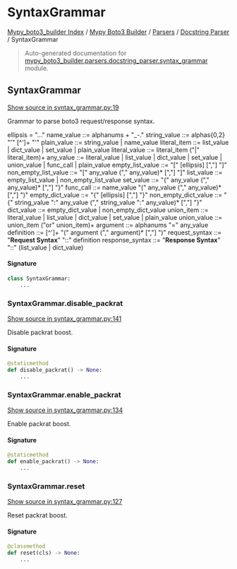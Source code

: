 # SyntaxGrammar

[Mypy_boto3_builder Index](../../../README.md#mypy_boto3_builder-index) /
[Mypy Boto3 Builder](../../index.md#mypy-boto3-builder) /
[Parsers](../index.md#parsers) /
[Docstring Parser](./index.md#docstring-parser) /
SyntaxGrammar

> Auto-generated documentation for [mypy_boto3_builder.parsers.docstring_parser.syntax_grammar](https://github.com/youtype/mypy_boto3_builder/blob/main/mypy_boto3_builder/parsers/docstring_parser/syntax_grammar.py) module.

## SyntaxGrammar

[Show source in syntax_grammar.py:19](https://github.com/youtype/mypy_boto3_builder/blob/main/mypy_boto3_builder/parsers/docstring_parser/syntax_grammar.py#L19)

Grammar to parse boto3 request/response syntax.

ellipsis = "..."
name_value ::= alphanums + "_-."
string_value ::= alphas{0,2} "'"  [^']+  "'"
plain_value ::= string_value | name_value
literal_item ::= list_value | dict_value | set_value | plain_value
literal_value ::= literal_item ("|" literal_item)+
any_value ::= literal_value | list_value | dict_value | set_value | union_value | func_call | plain_value
empty_list_value ::= "[" [ellipsis] [","] "]"
non_empty_list_value ::= "[" any_value ("," any_value)* [","] "]"
list_value ::= empty_list_value | non_empty_list_value
set_value ::= "{" any_value ("," any_value)* [","] "}"
func_call ::= name_value "(" any_value ("," any_value)* [","] ")"
empty_dict_value ::= "{" [ellipsis] [","] "}"
non_empty_dict_value ::= "{" string_value ":" any_value ("," string_value ":" any_value)* [","] "}"
dict_value ::= empty_dict_value | non_empty_dict_value
union_item ::= literal_value | list_value | dict_value | set_value | plain_value
union_value ::= union_item ("or" union_item)+
argument ::= alphanums "=" any_value
definition ::= [^']+ "(" argument ("," argument)* [","] ")"
request_syntax ::= "**Request Syntax**" "::" definition
response_syntax ::= "**Response Syntax**" "::" (list_value | dict_value)

#### Signature

```python
class SyntaxGrammar:
    ...
```

### SyntaxGrammar.disable_packrat

[Show source in syntax_grammar.py:141](https://github.com/youtype/mypy_boto3_builder/blob/main/mypy_boto3_builder/parsers/docstring_parser/syntax_grammar.py#L141)

Disable packrat boost.

#### Signature

```python
@staticmethod
def disable_packrat() -> None:
    ...
```

### SyntaxGrammar.enable_packrat

[Show source in syntax_grammar.py:134](https://github.com/youtype/mypy_boto3_builder/blob/main/mypy_boto3_builder/parsers/docstring_parser/syntax_grammar.py#L134)

Enable packrat boost.

#### Signature

```python
@staticmethod
def enable_packrat() -> None:
    ...
```

### SyntaxGrammar.reset

[Show source in syntax_grammar.py:127](https://github.com/youtype/mypy_boto3_builder/blob/main/mypy_boto3_builder/parsers/docstring_parser/syntax_grammar.py#L127)

Reset packrat boost.

#### Signature

```python
@classmethod
def reset(cls) -> None:
    ...
```
